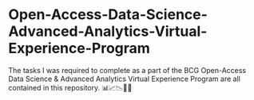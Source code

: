 # Open-Access-Data-Science-Advanced-Analytics-Virtual-Experience-Program
The tasks I was required to complete as a part of the BCG Open-Access Data Science &amp; Advanced Analytics Virtual Experience Program are all contained in this repository. 📊📈📉👨‍💻
